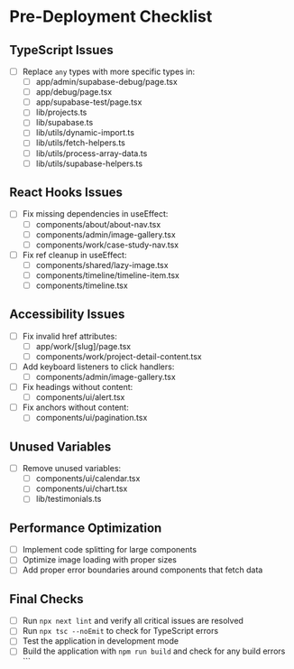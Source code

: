 # Pre-Deployment Checklist

## TypeScript Issues

- [ ] Replace `any` types with more specific types in:
  - [ ] app/admin/supabase-debug/page.tsx
  - [ ] app/debug/page.tsx
  - [ ] app/supabase-test/page.tsx
  - [ ] lib/projects.ts
  - [ ] lib/supabase.ts
  - [ ] lib/utils/dynamic-import.ts
  - [ ] lib/utils/fetch-helpers.ts
  - [ ] lib/utils/process-array-data.ts
  - [ ] lib/utils/supabase-helpers.ts

## React Hooks Issues

- [ ] Fix missing dependencies in useEffect:
  - [ ] components/about/about-nav.tsx
  - [ ] components/admin/image-gallery.tsx
  - [ ] components/work/case-study-nav.tsx

- [ ] Fix ref cleanup in useEffect:
  - [ ] components/shared/lazy-image.tsx
  - [ ] components/timeline/timeline-item.tsx
  - [ ] components/timeline.tsx

## Accessibility Issues

- [ ] Fix invalid href attributes:
  - [ ] app/work/[slug]/page.tsx
  - [ ] components/work/project-detail-content.tsx

- [ ] Add keyboard listeners to click handlers:
  - [ ] components/admin/image-gallery.tsx

- [ ] Fix headings without content:
  - [ ] components/ui/alert.tsx

- [ ] Fix anchors without content:
  - [ ] components/ui/pagination.tsx

## Unused Variables

- [ ] Remove unused variables:
  - [ ] components/ui/calendar.tsx
  - [ ] components/ui/chart.tsx
  - [ ] lib/testimonials.ts

## Performance Optimization

- [ ] Implement code splitting for large components
- [ ] Optimize image loading with proper sizes
- [ ] Add proper error boundaries around components that fetch data

## Final Checks

- [ ] Run `npx next lint` and verify all critical issues are resolved
- [ ] Run `npx tsc --noEmit` to check for TypeScript errors
- [ ] Test the application in development mode
- [ ] Build the application with `npm run build` and check for any build errors
\`\`\`
